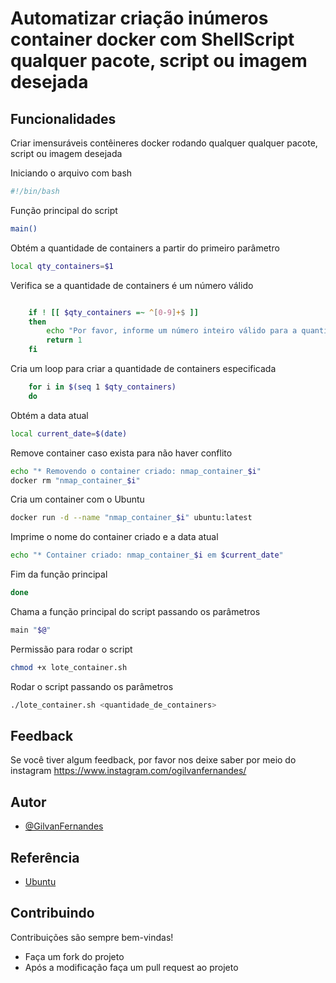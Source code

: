 
# Automatizar criação inúmeros container docker com ShellScript qualquer pacote, script ou imagem desejada


## Funcionalidades

Criar imensuráveis contêineres docker rodando qualquer  qualquer pacote, script ou imagem desejada

Iniciando o arquivo com bash
```bash
#!/bin/bash
```

Função principal do script
```bash
main() 
```

Obtém a quantidade de containers a partir do primeiro parâmetro
```bash
local qty_containers=$1
```

Verifica se a quantidade de containers é um número válido
```bash

    if ! [[ $qty_containers =~ ^[0-9]+$ ]]
    then
        echo "Por favor, informe um número inteiro válido para a quantidade de containers."
        return 1
    fi
```

Cria um loop para criar a quantidade de containers especificada
```bash
    for i in $(seq 1 $qty_containers)
    do
```

Obtém a data atual
```bash
local current_date=$(date)
```

Remove container caso exista para não haver conflito
```bash
echo "* Removendo o container criado: nmap_container_$i"
docker rm "nmap_container_$i"
```

Cria um container com o Ubuntu
```bash
docker run -d --name "nmap_container_$i" ubuntu:latest
```

Imprime o nome do container criado e a data atual
```bash
echo "* Container criado: nmap_container_$i em $current_date"
```

Fim da função principal
```bash       
done
```

Chama a função principal do script passando os parâmetros
```bash
main "$@"
```

Permissão para rodar o script
```bash
chmod +x lote_container.sh
```

Rodar o script passando os parâmetros
```bash
./lote_container.sh <quantidade_de_containers> 
```
## Feedback
Se você tiver algum feedback, por favor nos deixe saber por meio do instagram https://www.instagram.com/ogilvanfernandes/

## Autor
- [@GilvanFernandes](https://www.github.com/GilvanFernandes)

## Referência
 - [Ubuntu](https://hub.docker.com/_/ubuntu)

## Contribuindo
Contribuições são sempre bem-vindas!

- Faça um fork do projeto
- Após a modificação faça um pull request ao projeto